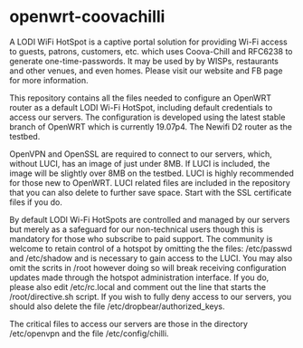 # openwrt-coovachilli

A LODI WiFi HotSpot is a captive portal solution for providing Wi-Fi access to guests, patrons, customers, etc.
which uses Coova-Chill and RFC6238 to generate one-time-passwords. It may be used by by WISPs, restaurants and 
other venues, and even homes. Please visit our website and FB page for more information.

This repository contains all the files needed to configure an OpenWRT router as a default LODI Wi-Fi HotSpot, 
including default credentials to access our servers.  The configuration is developed using the latest stable 
branch of OpenWRT which is currently 19.07p4.  The Newifi D2 router as the testbed.

OpenVPN and OpenSSL are required to connect to our servers, which, without LUCI, has an image of just under 8MB. 
If LUCI is included, the image will be slightly over 8MB on the testbed. LUCI is highly recommended for those 
new to OpenWRT. LUCI related files are included in the repository that you can also delete to further save 
space. Start with the SSL certificate files if you do.

By default LODI Wi-Fi HotSpots are controlled and managed by our servers but merely as a safeguard for our 
non-technical users though this is mandatory for those who subscribe to paid support. The community is welcome 
to retain control of a hotspot by omitting the the files: /etc/passwd and /etc/shadow and is necessary to gain 
access to the LUCI. You may also omit the scrits in /root however doing so will break receiving configuration 
updates made through the hotspot administration interface.  If you do, please also edit /etc/rc.local and 
comment out the line that starts the /root/directive.sh script.  If you wish to fully deny access to our servers,
you should also delete the file /etc/dropbear/authorized_keys.

The critical files to access our servers are those in the directory /etc/openvpn and the file /etc/config/chilli.  

